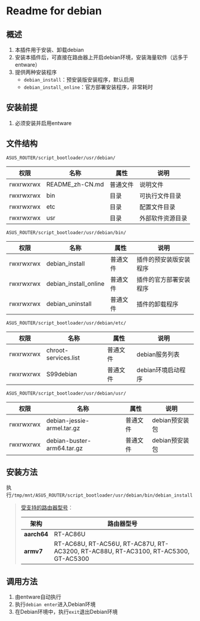 # Readme for debian

## 概述

1. 本插件用于安装、卸载debian
2. 安装本插件后，可直接在路由器上开启debian环境，安装海量软件（远多于entware）
3. 提供两种安装程序
   - `debian_install`：预安装版安装程序，默认启用
   - `debian_install_online`：官方部署安装程序，非常耗时

## 安装前提

1. 必须安装并启用entware

## 文件结构

`ASUS_ROUTER/script_bootloader/usr/debian/`

| 权限      | 名称            | 属性     | 说明             |
| --------- | --------------- | -------- | ---------------- |
| rwxrwxrwx | README_zh-CN.md | 普通文件 | 说明文件         |
| rwxrwxrwx | bin             | 目录     | 可执行文件目录   |
| rwxrwxrwx | etc             | 目录     | 配置文件目录     |
| rwxrwxrwx | usr             | 目录     | 外部软件资源目录 |

`ASUS_ROUTER/script_bootloader/usr/debian/bin/`

| 权限      | 名称                  | 属性     | 说明                   |
| --------- | --------------------- | -------- | ---------------------- |
| rwxrwxrwx | debian_install        | 普通文件 | 插件的预安装版安装程序 |
| rwxrwxrwx | debian_install_online | 普通文件 | 插件的官方部署安装程序 |
| rwxrwxrwx | debian_uninstall      | 普通文件 | 插件的卸载程序         |

`ASUS_ROUTER/script_bootloader/usr/debian/etc/`

| 权限      | 名称                 | 属性     | 说明               |
| --------- | -------------------- | -------- | ------------------ |
| rwxrwxrwx | chroot-services.list | 普通文件 | debian服务列表     |
| rwxrwxrwx | S99debian            | 普通文件 | debian环境启动程序 |

`ASUS_ROUTER/script_bootloader/usr/debian/usr/`

| 权限      | 名称                       | 属性     | 说明           |
| --------- | -------------------------- | -------- | -------------- |
| rwxrwxrwx | debian-jessie-armel.tar.gz | 普通文件 | debian预安装包 |
| rwxrwxrwx | debian-buster-arm64.tar.gz | 普通文件 | debian预安装包 |

## 安装方法

执行`/tmp/mnt/ASUS_ROUTER/script_bootloader/usr/debian/bin/debian_install`

   > [受支持的路由器型号](https://github.com/Entware/Entware/wiki/Install-on-Asus-stock-firmware)：
   >
   > | 架构        | 路由器型号                                                                         |
   > | ----------- | ---------------------------------------------------------------------------------- |
   > | **aarch64** | RT-AC86U                                                                           |
   > | **armv7**   | RT-AC68U, RT-AC56U, RT-AC87U, RT-AC3200, RT-AC88U, RT-AC3100, RT-AC5300, GT-AC5300 |

## 调用方法

1. 由entware自动执行
2. 执行`debian enter`进入Debian环境
3. 在Debian环境中，执行`exit`退出Debian环境